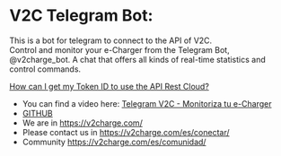 # V2C Telegram Bot:

This is a bot for telegram to connect to the API of V2C. <br>
Control and monitor your e-Charger from the Telegram Bot, @v2charge_bot. 
A chat that offers all kinds of real-time statistics and control commands.

[How can I get my Token ID to use the API Rest Cloud?](https://v2charge.com/how-can-i-get-my-token-id-to-use-the-api-rest-cloud/)

- You can find a video here: [Telegram V2C - Monitoriza tu e-Charger](https://www.youtube.com/watch?v=Y6aZSRe1--Y&ab_channel=V2C) 
- [GITHUB](https://github.com/V2Charge) 
- We are in https://v2charge.com/ 
- Please contact us in https://v2charge.com/es/conectar/
- Community   https://v2charge.com/es/comunidad/
